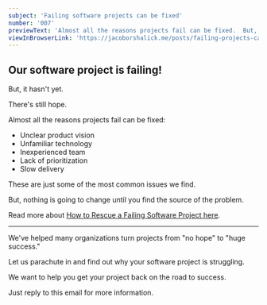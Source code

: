 ```yaml
---
subject: 'Failing software projects can be fixed'
number: '007'
previewText: 'Almost all the reasons projects fail can be fixed.  But, nothing is going to change until you find the source of the problem.'
viewInBrowserLink: 'https://jacoborshalick.me/posts/failing-projects-can-be-fixed'
---
```


## Our software project is failing!

But, it hasn't yet.

There's still hope.

Almost all the reasons projects fail can be fixed:

- Unclear product vision
- Unfamiliar technology
- Inexperienced team
- Lack of prioritization
- Slow delivery

These are just some of the most common issues we find.

But, nothing is going to change until you find the source of the problem.

Read more about [How to Rescue a Failing Software Project here](https://focus.dev/how-to-rescue-a-failing-software-project/).

---

We've helped many organizations turn projects from "no hope" to "huge success."

Let us parachute in and find out why your software project is struggling.

We want to help you get your project back on the road to success.

Just reply to this email for more information.